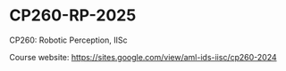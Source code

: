 # CP260-RP-2025
CP260: Robotic Perception, IISc

Course website: <https://sites.google.com/view/aml-ids-iisc/cp260-2024>
